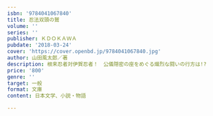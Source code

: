 ```yaml
---
isbn: '9784041067840'
title: 忍法双頭の鷲
volume: ''
series: ''
publisher: ＫＤＯＫＡＷＡ
pubdate: '2018-03-24'
cover: 'https://cover.openbd.jp/9784041067840.jpg'
author: 山田風太郎／著
description: 根来忍者対伊賀忍者！　公儀隠密の座をめぐる熾烈な闘いの行方は!?
price: '800'
genre: ''
target: 一般
format: 文庫
content: 日本文学、小説・物語

---
```

